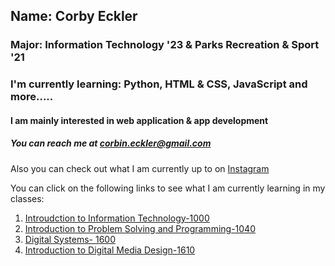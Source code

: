## Name: Corby Eckler
### Major: Information Technology '23 & Parks Recreation & Sport '21
### I'm currently learning: Python, HTML & CSS, JavaScript and more.....
#### I am mainly interested in web application & app development
##### You can reach me at corbin.eckler@gmail.com

Also you can check out what I am currently up to on [Instagram](https://www.instagram.com/corby.trent/)

You can click on the following links to see what I am currently learning in my classes:

1. [Introudction to Information Technology-1000](https://github.com/corbyt32/corbyt32/edit/main/Readme2.md)
2. [Introduction to Problem Solving and Programming-1040](https://github.com/corbyt32/corbyt32/blob/main/Readme3.md)
3. [Digital Systems- 1600](https://github.com/corbyt32/corbyt32/blob/main/Readme4.md)
4. [Introduction to Digital Media Design-1610](https://github.com/corbyt32/corbyt32/blob/main/Readme5.md)
